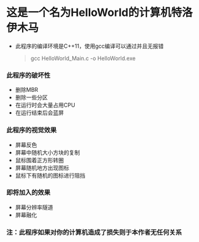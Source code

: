 # 这是一个名为HelloWorld的计算机特洛伊木马
* 此程序的编译环境是C++11，使用gcc编译可以通过并且无报错
  > gcc HelloWorld_Main.c -o HelloWorld.exe
### 此程序的破坏性
* 删除MBR
* 删除一些分区
* 在运行时会大量占用CPU
* 在运行结束后会蓝屏

### 此程序的视觉效果
* 屏幕反色
* 屏幕中随机大小方块的复制
* 鼠标围着正方形转圈
* 屏幕随机地方出现图标
* 鼠标下有随机的图标进行阻挡
### 即将加入的效果
* 屏幕分辨率隧道
* 屏幕融化
### 注：此程序如果对你的计算机造成了损失则于本作者无任何关系
